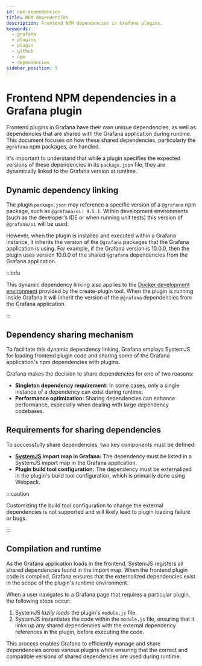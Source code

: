 ```yaml
---
id: npm-dependencies
title: NPM dependencies
description: Frontend NPM dependencies in Grafana plugins.
keywords:
  - grafana
  - plugins
  - plugin
  - github
  - npm
  - dependencies
sidebar_position: 5
---
```


# Frontend NPM dependencies in a Grafana plugin

Frontend plugins in Grafana have their own unique dependencies, as well as dependencies that are shared with the Grafana application during runtime. This document focuses on how these shared dependencies, particularly the `@grafana` npm packages, are handled.

It's important to understand that while a plugin specifies the expected versions of these dependencies in its `package.json` file, they are dynamically linked to the Grafana version at runtime.

## Dynamic dependency linking

The plugin `package.json` may reference a specific version of a `@grafana` npm package, such as `@grafana/ui: 9.5.1`. Within development environments (such as the developer's IDE or when running unit tests) this version of `@grafana/ui` will be used.

However, when the plugin is installed and executed within a Grafana instance, it inherits the version of the `@grafana` packages that the Grafana application is using. For example, if the Grafana version is 10.0.0, then the plugin uses version 10.0.0 of the shared `@grafana` dependencies from the Grafana application.

:::info

This dynamic dependency linking also applies to the [Docker development environment](/get-started/set-up-development-environment) provided by the create-plugin tool. When the plugin is running inside Grafana it will inherit the version of the `@grafana` dependencies from the Grafana application.

:::

## Dependency sharing mechanism

To facilitate this dynamic dependency linking, Grafana employs SystemJS for loading frontend plugin code and sharing some of the Grafana application's npm dependencies with plugins.

Grafana makes the decision to share dependencies for one of two reasons:

- **Singleton dependency requirement:** In some cases, only a single instance of a dependency can exist during runtime.
- **Performance optimization:** Sharing dependencies can enhance performance, especially when dealing with large dependency codebases.

## Requirements for sharing dependencies

To successfully share dependencies, two key components must be defined:

- **[SystemJS](https://github.com/systemjs/systemjs) import map in Grafana:** The dependency must be listed in a SystemJS import map in the Grafana application.
- **Plugin build tool configuration:** The dependency must be externalized in the plugin's build tool configuration, which is primarily done using Webpack.

:::caution

Customizing the build tool configuration to change the external dependencies is not supported and will likely lead to plugin loading failure or bugs.

:::

## Compilation and runtime

As the Grafana application loads in the frontend, SystemJS registers all shared dependencies found in the import map. When the frontend plugin code is compiled, Grafana ensures that the externalized dependencies exist in the scope of the plugin's runtime environment.

When a user navigates to a Grafana page that requires a particular plugin, the following steps occur:

1. SystemJS _lazily loads_ the plugin's `module.js` file.
1. SystemJS instantiates the code within the `module.js` file, ensuring that it links up any shared dependencies with the external dependency references in the plugin, before executing the code.

This process enables Grafana to efficiently manage and share dependencies across various plugins while ensuring that the correct and compatible versions of shared dependencies are used during runtime.
